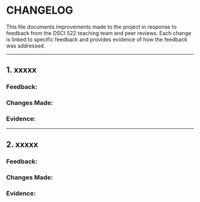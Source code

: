 # CHANGELOG

This file documents improvements made to the project in response to feedback from the DSCI 522 teaching team and peer reviews. 
Each change is linked to specific feedback and provides evidence of how the feedback was addressed.

---
## 1. xxxxx 
### Feedback:

### Changes Made:

### Evidence:

---
## 2. xxxxx 
### Feedback:

### Changes Made:

### Evidence:
